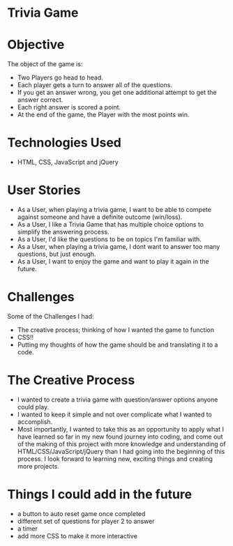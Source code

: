 # Trivia Game

# Objective 

The object of the game is:

 - Two Players go head to head.
 - Each player gets a turn to answer all of the questions.
 - If you get an answer wrong, you get one additional attempt to get the answer correct.
 - Each right answer is scored a point. 
 - At the end of the game, the Player with the most points win.

# Technologies Used

- HTML, CSS, JavaScript and jQuery

# User Stories

- As a User, when playing a trivia game, I want to be able to compete against someone and have a definite outcome (win/loss).
- As a User, I like a Trivia Game that has multiple choice options to simplify the answering process.
- As a User, I'd like the questions to be on topics I'm familiar with.
- As a User, when playing a trivia game, I dont want to answer too many questions, but just enough.
- As a User, I want to enjoy the game and want to play it again in the future.  

# Challenges

Some of the Challenges I had:

- The creative process; thinking of how I wanted the game to function
- CSS!! 
- Putting my thoughts of how the game should be and translating it to a code. 
 

# The Creative Process 

- I wanted to create a trivia game with question/answer options anyone could play.  
- I wanted to keep it simple and not over complicate what I wanted to accomplish. 
- Most importantly, I wanted to take this as an opportunity to apply what I have learned so far in my new found journey into coding, and come out of the making of this project with more knowledge and understanding of HTML/CSS/JavaScript/jQuery than I had going into the beginning of this process.  I look forward to learning new, exciting things and creating more projects. 


# Things I could add in the future 

- a button to auto reset game once completed
- different set of questions for player 2 to answer
- a timer 
- add more CSS to make it more interactive



